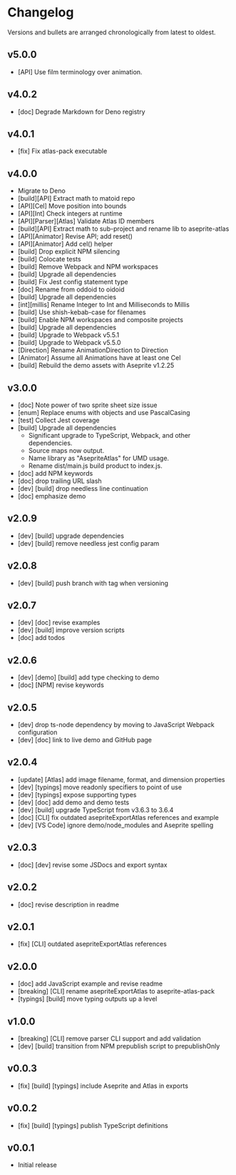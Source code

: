 # Changelog

Versions and bullets are arranged chronologically from latest to oldest.

## v5.0.0

- \[API\] Use film terminology over animation.

## v4.0.2

- \[doc\] Degrade Markdown for Deno registry

## v4.0.1

- \[fix\] Fix atlas-pack executable

## v4.0.0

- Migrate to Deno
- \[build\]\[API\] Extract math to matoid repo
- \[API\]\[Cel\] Move position into bounds
- \[API\]\[Int\] Check integers at runtime
- \[API\]\[Parser\]\[Atlas\] Validate Atlas ID members
- \[build\]\[API\] Extract math to sub-project and rename lib to aseprite-atlas
- \[API\]\[Animator\] Revise API; add reset()
- \[API\]\[Animator\] Add cel() helper
- \[build\] Drop explicit NPM silencing
- \[build\] Colocate tests
- \[build\] Remove Webpack and NPM workspaces
- \[build\] Upgrade all dependencies
- \[build\] Fix Jest config statement type
- \[doc] Rename from oddoid to oidoid
- \[build\] Upgrade all dependencies
- \[int\]\[millis\] Rename Integer to Int and Milliseconds to Millis
- \[build\] Use shish-kebab-case for filenames
- \[build\] Enable NPM workspaces and composite projects
- \[build\] Upgrade all dependencies
- \[build\] Upgrade to Webpack v5.5.1
- \[build\] Upgrade to Webpack v5.5.0
- \[Direction\] Rename AnimationDirection to Direction
- \[Animator\] Assume all Animations have at least one Cel
- \[build\] Rebuild the demo assets with Aseprite v1.2.25

## v3.0.0

- \[doc] Note power of two sprite sheet size issue
- \[enum\] Replace enums with objects and use PascalCasing
- \[test\] Collect Jest coverage
- \[build\] Upgrade all dependencies
  - Significant upgrade to TypeScript, Webpack, and other dependencies.
  - Source maps now output.
  - Name library as "AsepriteAtlas" for UMD usage.
  - Rename dist/main.js build product to index.js.
- \[doc] add NPM keywords
- \[doc] drop trailing URL slash
- \[dev\] \[build\] drop needless line continuation
- \[doc] emphasize demo

## v2.0.9

- \[dev\] \[build\] upgrade dependencies
- \[dev\] \[build\] remove needless jest config param

## v2.0.8

- \[dev\] \[build\] push branch with tag when versioning

## v2.0.7

- \[dev\] \[doc] revise examples
- \[dev\] \[build\] improve version scripts
- \[doc] add todos

## v2.0.6

- \[dev\] \[demo\] \[build\] add type checking to demo
- \[doc] \[NPM\] revise keywords

## v2.0.5

- \[dev\] drop ts-node dependency by moving to JavaScript Webpack configuration
- \[dev\] \[doc] link to live demo and GitHub page

## v2.0.4

- \[update\] \[Atlas\] add image filename, format, and dimension properties
- \[dev\] \[typings\] move readonly specifiers to point of use
- \[dev\] \[typings\] expose supporting types
- \[dev\] \[doc] add demo and demo tests
- \[dev\] \[build\] upgrade TypeScript from v3.6.3 to 3.6.4
- \[doc] \[CLI\] fix outdated asepriteExportAtlas references and example
- \[dev\] \[VS Code\] ignore demo/node_modules and Aseprite spelling

## v2.0.3

- \[doc] \[dev\] revise some JSDocs and export syntax

## v2.0.2

- \[doc] revise description in readme

## v2.0.1

- \[fix\] \[CLI\] outdated asepriteExportAtlas references

## v2.0.0

- \[doc] add JavaScript example and revise readme
- \[breaking\] \[CLI\] rename asepriteExportAtlas to aseprite-atlas-pack
- \[typings\] \[build\] move typing outputs up a level

## v1.0.0

- \[breaking\] \[CLI\] remove parser CLI support and add validation
- \[dev\] \[build\] transition from NPM prepublish script to prepublishOnly

## v0.0.3

- \[fix\] \[build\] \[typings\] include Aseprite and Atlas in exports

## v0.0.2

- \[fix\] \[build\] \[typings\] publish TypeScript definitions

## v0.0.1

- Initial release
